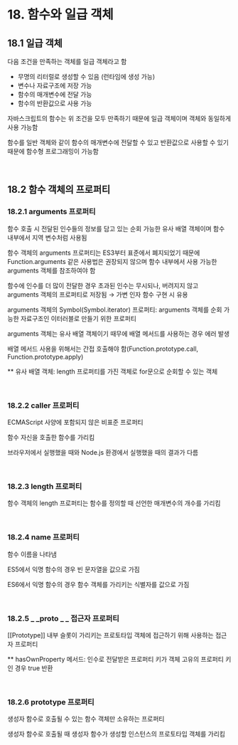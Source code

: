 # 18. 함수와 일급 객체

## 18.1 일급 객체

다음 조건을 만족하는 객체를 일급 객체라고 함

- 무명의 리터럴로 생성할 수 있음 (런타임에 생성 가능)
- 변수나 자료구조에 저장 가능
- 함수의 매개변수에 전달 가능
- 함수의 반환값으로 사용 가능

자바스크립트의 함수는 위 조건을 모두 만족하기 때문에 일급 객체이며 객체와 동일하게 사용 가능함

함수를 일반 객체와 같이 함수의 매개변수에 전달할 수 있고 반환값으로 사용할 수 있기 때문에 함수형 프로그래밍이 가능함

<br>

## 18.2 함수 객체의 프로퍼티

### 18.2.1 arguments 프로퍼티

함수 호출 시 전달된 인수들의 정보를 담고 있는 순회 가능한 유사 배열 객체이며 함수 내부에서 지역 변수처럼 사용됨

함수 객체의 arguments 프로퍼티는 ES3부터 표준에서 폐지되었기 때문에 Function.arguments 같은 사용법은 권장되지 않으며 함수 내부에서 사용 가능한 arguments 객체를 참조하여야 함

함수에 인수를 더 많이 전달한 경우 초과된 인수는 무시되나, 버려지지 않고 arguments 객체의 프로퍼티로 저장됨 → 가변 인자 함수 구현 시 유용

arguments 객체의 Symbol(Symbol.iterator) 프로퍼티: arguments 객체를 순회 가능한 자료구조인 이터러블로 만들기 위한 프로퍼티

arguments 객체는 유사 배열 객체이기 때무에 배열 메서드를 사용하는 경우 에러 발생

배열 메서드 사용을 위해서는 간접 호출해야 함(Function.prototype.call, Function.prototype.apply)

** 유사 배열 객체: length 프로퍼티를 가진 객체로 for문으로 순회할 수 있는 객체

<br>

### 18.2.2 caller 프로퍼티

ECMAScript 사양에 포함되지 않은 비표준 프로퍼티

함수 자신을 호출한 함수를 가리킴

브라우저에서 실행했을 때와 Node.js 환경에서 실행했을 때의 결과가 다름

<br>

### 18.2.3 length 프로퍼티

함수 객체의 length 프로퍼티는 함수를 정의할 때 선언한 매개변수의 개수를 가리킴

<br>

### 18.2.4 name 프로퍼티

함수 이름을 나타냄

ES5에서 익명 함수의 경우 빈 문자열을 값으로 가짐

ES6에서 익명 함수의 경우 함수 객체를 가리키는 식별자를 값으로 가짐

<br>

### 18.2.5  &#95; &#95;proto &#95; &#95; 접근자 프로퍼티

[[Prototype]] 내부 슬롯이 가리키는 프로토타입 객체에 접근하기 위해 사용하는 접근자 프로퍼티

** hasOwnProperty 메서드: 인수로 전달받은 프로퍼티 키가 객체 고유의 프로퍼티 키인 경우 true 반환

<br>

### 18.2.6 prototype 프로퍼티

생성자 함수로 호출될 수 있는 함수 객체만 소유하는 프로퍼티

생성자 함수로 호출될 때 생성자 함수가 생성할 인스턴스의 프로토타입 객체를 가리킴